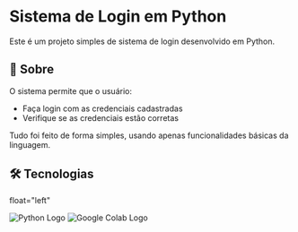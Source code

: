 # Sistema de Login em Python

Este é um projeto simples de sistema de login desenvolvido em Python.

## 📌 Sobre

O sistema permite que o usuário:
- Faça login com as credenciais cadastradas
- Verifique se as credenciais estão corretas

Tudo foi feito de forma simples, usando apenas funcionalidades básicas da linguagem.

## 🛠 Tecnologias
<P> float="left"

![Python Logo](https://upload.wikimedia.org/wikipedia/commons/c/c3/Python-logo-notext.svg)
![Google Colab Logo](https://colab.research.google.com/img/colab_favicon_256px.png)

</P>

